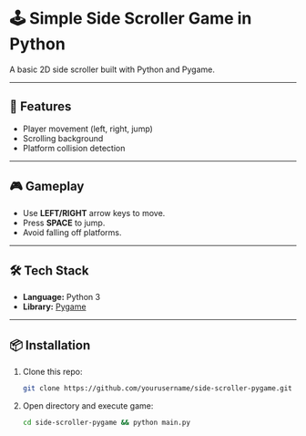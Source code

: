 # 🕹️ Simple Side Scroller Game in Python

A basic 2D side scroller built with Python and Pygame.

---

## 🚀 Features

- Player movement (left, right, jump)
- Scrolling background
- Platform collision detection

---

## 🎮 Gameplay

- Use **LEFT/RIGHT** arrow keys to move.
- Press **SPACE** to jump.
- Avoid falling off platforms.

---

## 🛠️ Tech Stack

- **Language:** Python 3
- **Library:** [Pygame](https://www.pygame.org/)

---

## 📦 Installation

1. Clone this repo:
   ```bash
   git clone https://github.com/yourusername/side-scroller-pygame.git
   ```

2. Open directory and execute game:
   ```bash
   cd side-scroller-pygame && python main.py
    ```